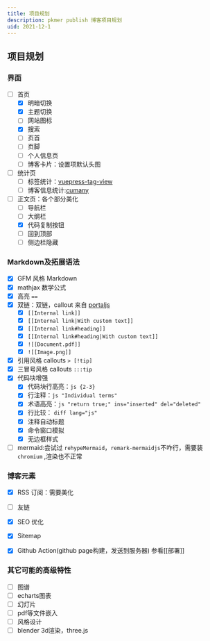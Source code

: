 ```yaml
---
title: 项目规划
description: pkmer publish 博客项目规划
uid: 2021-12-1
---
```


## 项目规划

### 界面

- [ ] 首页
  - [x] 明暗切换  
  - [x] 主题切换 
  - [ ] 网站图标
  - [x] 搜索
  - [ ] 页首
  - [ ] 页脚
  - [ ] 个人信息页
  - [ ] 博客卡片：设置项默认头图
- [ ] 统计页
  - [ ] 标签统计：[vuepress-tag-view](https://mister-hope.com/tag/linter/)
  - [ ] 博客信息统计:[cumany](https://github.com/cumany)
- [ ] 正文页：各个部分美化
  - [ ] 导航栏
  - [ ] 大纲栏
  - [x] 代码复制按钮
  - [ ] 回到顶部
  - [ ] 侧边栏隐藏

### Markdown及拓展语法

- [x] GFM 风格 Markdown
- [x] mathjax 数学公式
- [x] 高亮 `==`
- [x] 双链：双链，callout 来自 [portaljs](https://github.com/datopian/portaljs)
  - [x] `[[Internal link]]`
  - [x] `[[Internal link|With custom text]]`
  - [x] `[[Internal link#heading]]`
  - [x] `[[Internal link#heading|With custom text]]`
  - [x] `![[Document.pdf]]`
  - [x] `![[Image.png]]`
- [x] 引用风格 callouts `> [!tip]`
- [x] 三冒号风格 callouts `:::tip`
- [x] 代码块增强
  - [x] 代码块行高亮：`js {2-3}`
  - [x] 行注释：`js "Individual terms"`
  - [x] 术语高亮：`js "return true;" ins="inserted" del="deleted"`
  - [x] 行比较： `diff lang="js"`
  - [x] 注释自动标题
  - [x] 命令窗口模拟
  - [x] 无边框样式
- [ ] mermaid:尝试过 `rehypeMermaid`，`remark-mermaidjs`不咋行，需要装 `chromium` ,渲染也不正常

### 博客元素

- [x] RSS 订阅：需要美化
- [ ] 友链
- [x] SEO 优化
- [x] Sitemap
- [x] Github Action(github page构建，发送到服务器) 参看[[部署]]


### 其它可能的高级特性

- [ ] 图谱
- [ ] echarts图表
- [ ] 幻灯片
- [ ] pdf等文件嵌入
- [ ] 风格设计
- [ ] blender 3d渲染，three.js